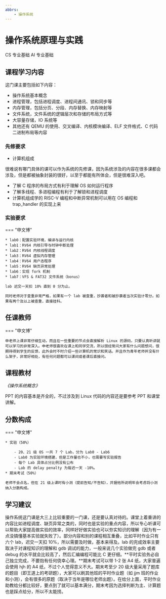 ```yaml
---
abbrs:
    - 操作系统
---
```


# 操作系统原理与实践
<div class="badges">
<span class="badge cs-badge">CS 专业基础</span>
<span class="badge ai-badge">AI 专业基础</span>
</div>

## 课程学习内容

这门课主要包括如下内容：

* 操作系统基本概念
* 进程管理，包括进程调度、进程间通讯、锁和同步等
* 内存管理，包括分页、分段、内存替换、内存映射等
* 文件系统，文件系统的逻辑层次和存储的布局方式等
* 大容量存储，IO 系统等
* 其他还有 QEMU 的使用、交叉编译、内核模块编译、ELF 文件格式、C 代码二进制布局等内容

### 先修要求

* 计算机组成

很难说有哪门具体的课可以作为系统的先修课，因为系统涉及的内容在很多课都会涉及，但是都被抽象封装的很好，以至于都能有所体会，但是很难深入吧。

- 了解 C 程序的布局方式有利于理解 OS 如何运行程序
- 了解多线程、多进程编程有利于了解锁和进程调度
- 计算机组成学的 RISC-V 编程和中断异常机制可以用在 OS 编程和 trap_handler 的实现上来

### 实验要求

=== "申文博"

    * lab0：配置实验环境，编译与运行内核
    * lab1：RV64 内核引导与时钟中断处理
    * lab2：RV64 内核线程调度
    * lab3：RV64 虚拟内存管理
    * lab4：RV64 用户态程序
    * lab5：RV64 缺页异常处理
    * lab6：实现 fork 机制
    * lab7：VFS & FAT32 文件系统（bonus）

    lab 迟交一天扣 10% 直到 0 分为止。

    同时老师对于查重非常严格，如果有一个 lab 被查重，抄袭者和被抄袭者当次实验计零分。如果有两个及以上被查重，直接挂科。

## 任课教师

=== "申文博"

    申老师上课非常仔细生动，而且在一些重要的节点会直接解析 Linux 的源码，只要认真听讲就可以学习的非常深入。申老师很喜欢在课上和同学交流，所以很经常问大家有什么问题想问，很期待得到学生的反馈，此外会时不时介绍一些计算机的常识和笑话。并且作为青年老师并没有什么架子，非常好相处，有任何问题都可以课间或者课后直接问。

## 课程教材

*《操作系统概念》*

PPT 的内容基本是齐全的，不过涉及到 Linux 代码的内容还是要参考 PPT 和课堂讲解。

## 分数构成

=== "申文博"

    * 实验（50%）

        - 20、21 级 OS 一共 7 个 Lab，分为 Lab0 - Lab6
        - Lab0 为实验环境搭建，但是工作量也不小，也需要写实验报告
        - 每个 Lab 具体占分比例没有公布
        - Lab 的 delay penalty 为每迟一天 -10%。
    * 期末考试（50%）

    老师不会点名，但在 21 级上课时有小测（提前告知/不告知），并据他所说明年会考虑将小测纳入分数构成。

## 学习建议

操作系统这门课是大三上比较重要的一门课，还是要认真对待的。课堂上着重讲的内容比如进程调度、缺页异常之类的，同时也是实验的重点内容，所以专心听课可以帮助大家提高做实验的效率，同样好好做实验也可以夯实知识的理解（因为有一点没搞懂基本实验就失败了）。部分内容和别的课程相互重叠，比如平时作业只有六个 lab，迟交一天扣 10%，所以需要及时做，基本来得及。lab 的完成效率主要取决于对课程知识的理解和 gdb 调试的能力，一般来说几个实验做完 gdb 或者 debug 的水平就会比较高了，然后汇编编程可能比 C 更仔细。**平时实验务必自己独立完成，不要抱有任何侥幸心理。**期末考试可以带 1-2 张 A4 纸，大家普遍会使用 hjh 的 A4 纸，不过个人觉得意义不大。期末考至少 20 级大量采用了题库的题目（即王道上的考研题），大家可以刷其他班的平时作业题（如 jjm 班的作业和小测），会有很多的原题（取决于当年是哪位老师出题）。在给分上面，平时作业助教给分都比较好，要点到了就可以基本满分，期末考因为选择判断为主、计算题也是踩点给分，所以不太能捞。
